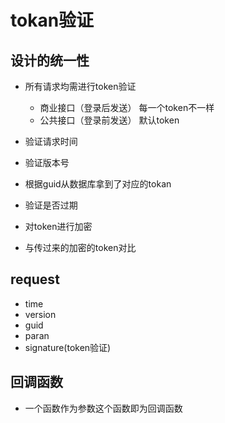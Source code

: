 # tokan验证

## 设计的统一性

- 所有请求均需进行token验证
    - 商业接口（登录后发送） 每一个token不一样
    - 公共接口（登录前发送） 默认token

- 验证请求时间
- 验证版本号
- 根据guid从数据库拿到了对应的tokan
- 验证是否过期
- 对token进行加密
- 与传过来的加密的token对比

## request

- time
- version
- guid
- paran
- signature(token验证)

## 回调函数

- 一个函数作为参数这个函数即为回调函数